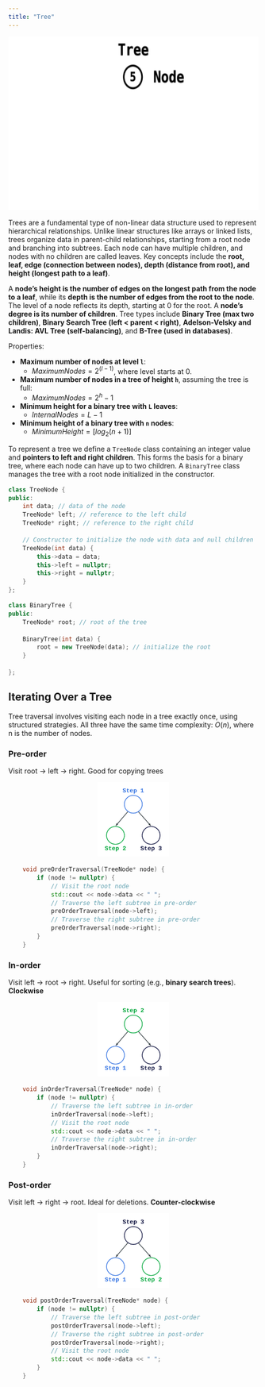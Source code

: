 ```yaml
---
title: "Tree"
---
```


<div style="text-align: center;">
  <img src="/images/cpp/03-Linear-Data-Structures-and-Trees/Tree.gif" alt="CLL" height="350">
</div>

Trees are a fundamental type of non-linear data structure used to represent hierarchical relationships. Unlike linear structures like arrays or linked lists, trees organize data in parent-child relationships, starting from a root node and branching into subtrees. Each node can have multiple children, and nodes with no children are called leaves. Key concepts include the **root, leaf, edge (connection between nodes), depth (distance from root), and height (longest path to a leaf)**.

A **node’s height is the number of edges on the longest path from the node to a leaf**, while its **depth is the number of edges from the root to the node**. The level of a node reflects its depth, starting at 0 for the root. A **node’s degree is its number of children**. Tree types include **Binary Tree (max two children)**, **Binary Search Tree (left < parent < right)**, **Adelson-Velsky and Landis: AVL Tree (self-balancing)**, and **B-Tree (used in databases)**.

Properties:

* **Maximum number of nodes at level `l`**: 
  * $Maximum Nodes = 2^{(l-1)}$, where level starts at 0.
* **Maximum number of nodes in a tree of height `h`**, assuming the tree is full:
  * $Maximum Nodes = 2^{h}-1$
* **Minimum height for a binary tree with `L` leaves**:  
  * $Internal Nodes = L-1$
* **Minimum height of a binary tree with `n` nodes**:  
  * $Minimum Height = [log_2(n+1)]$

To represent a tree we define a `TreeNode` class containing an integer value and **pointers to left and right children**. This forms the basis for a binary tree, where each node can have up to two children. A `BinaryTree` class manages the tree with a root node initialized in the constructor.

```cpp
class TreeNode {
public:
    int data; // data of the node
    TreeNode* left; // reference to the left child
    TreeNode* right; // reference to the right child
    
    // Constructor to initialize the node with data and null children
    TreeNode(int data) {
        this->data = data;
        this->left = nullptr;
        this->right = nullptr;
    }
};
```

```cpp
class BinaryTree {
public:
    TreeNode* root; // root of the tree
    
    BinaryTree(int data) {
        root = new TreeNode(data); // initialize the root
    }
    
};
```

## Iterating Over a Tree

Tree traversal involves visiting each node in a tree exactly once, using structured strategies. 
All three have the same time complexity: $O(n)$, where n is the number of nodes.

### Pre-order

Visit root → left → right. Good for copying trees

<div style="text-align: center;">
  <img src="/images/cpp/03-Linear-Data-Structures-and-Trees/Tree-pre-order.png" alt="CLL" height="150">
</div>

```cpp
    void preOrderTraversal(TreeNode* node) {
        if (node != nullptr) {
            // Visit the root node
            std::cout << node->data << " ";
            // Traverse the left subtree in pre-order
            preOrderTraversal(node->left);
            // Traverse the right subtree in pre-order
            preOrderTraversal(node->right);
        }
    }
```

### In-order

Visit left → root → right. Useful for sorting (e.g., **binary search trees**). **Clockwise**

<div style="text-align: center;">
  <img src="/images/cpp/03-Linear-Data-Structures-and-Trees/Tree-in-order.png" alt="CLL" height="150">
</div>

```cpp
    void inOrderTraversal(TreeNode* node) {
        if (node != nullptr) {
            // Traverse the left subtree in in-order
            inOrderTraversal(node->left);
            // Visit the root node
            std::cout << node->data << " ";
            // Traverse the right subtree in in-order
            inOrderTraversal(node->right);
        }
    }
```

### Post-order

Visit left → right → root. Ideal for deletions.  **Counter-clockwise**

<div style="text-align: center;">
  <img src="/images/cpp/03-Linear-Data-Structures-and-Trees/Tree-post-order.png" alt="CLL" height="150">
</div>

```cpp
    void postOrderTraversal(TreeNode* node) {
        if (node != nullptr) {
            // Traverse the left subtree in post-order
            postOrderTraversal(node->left);
            // Traverse the right subtree in post-order
            postOrderTraversal(node->right);
            // Visit the root node
            std::cout << node->data << " ";
        }
    }
```

